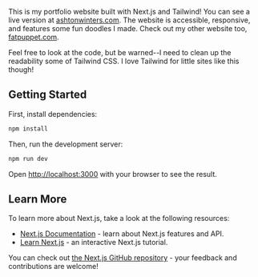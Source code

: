 This is my portfolio website built with Next.js and Tailwind! You can see a live version at [ashtonwinters.com](https://ashtonwinters.com).
The website is accessible, responsive, and features some fun doodles I made. Check out my other website too, [fatpuppet.com](https://www.fatpuppet.com).

Feel free to look at the code, but be warned--I need to clean up the readability some of Tailwind CSS. I love Tailwind for little sites like this though!

## Getting Started

First, install dependencies:
```bash
npm install
```

Then, run the development server:

```bash
npm run dev
```

Open [http://localhost:3000](http://localhost:3000) with your browser to see the result.

## Learn More

To learn more about Next.js, take a look at the following resources:

- [Next.js Documentation](https://nextjs.org/docs) - learn about Next.js features and API.
- [Learn Next.js](https://nextjs.org/learn) - an interactive Next.js tutorial.

You can check out [the Next.js GitHub repository](https://github.com/vercel/next.js/) - your feedback and contributions are welcome!
